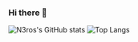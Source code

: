 ### Hi there 👋

<!--
**N3r0m5ns3r/N3r0m5ns3r** is a ✨ _special_ ✨ repository because its `README.md` (this file) appears on your GitHub profile.

Here are some ideas to get you started:

- 🔭 I’m currently working on ...
- 🌱 I’m currently learning ...
- 👯 I’m looking to collaborate on ...
- 🤔 I’m looking for help with ...
- 💬 Ask me about ...
- 📫 How to reach me: ...
- 😄 Pronouns: ...
- ⚡ Fun fact: ...
-->
![N3ros's GitHub stats](https://github-readme-stats.vercel.app/api?username=N3r0m5ns3r)
![Top Langs](https://github-readme-stats.vercel.app/api/top-langs/?username=N3r0m5ns3r)
